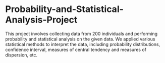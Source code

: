 # Probability-and-Statistical-Analysis-Project
This project involves collecting data from 200 individuals and performing probability and statistical analysis on the given data. We applied various statistical methods to interpret the data, including probability distributions, confidence interval, measures of central tendency and measures of dispersion, etc.
